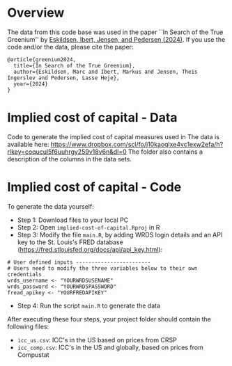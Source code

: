 # Overview 
The data from this code base was used in the paper ``In Search of the True Greenium'' by [Eskildsen, Ibert, Jensen, and Pedersen (2024)](https://papers.ssrn.com/sol3/papers.cfm?abstract_id=4744608). If you use the code and/or the data, please cite the paper:
```
@article{greenium2024,
  title={In Search of the True Greenium},
  author={Eskildsen, Marc and Ibert, Markus and Jensen, Theis Ingerslev and Pedersen, Lasse Heje},
  year={2024}
}
```

# Implied cost of capital - Data
Code to generate the implied cost of capital measures used in  The data is available here:
https://www.dropbox.com/scl/fo/j10kaoqlxe4vc1exw2efa/h?rlkey=coqucul5f6uuhrgy259v18v6n&dl=0 
The folder also contains a description of the columns in the data sets.

# Implied cost of capital - Code
To generate the data yourself:
- Step 1: Download files to your local PC
- Step 2: Open `implied-cost-of-capital.Rproj` in R
- Step 3: Modify the file `main.R`, by adding WRDS login details and an API key to the St. Louis's FRED database (https://fred.stlouisfed.org/docs/api/api_key.html):
```
# User defined inputs ------------------------
# Users need to modify the three variables below to their own credentials
wrds_username <- "YOURWRDSUSENAME"
wrds_password <- "YOURWRDSPASSWORD"
fread_apikey <- "YOURFREDAPIKEY"
```
- Step 4: Run the script `main.R` to generate the data

After executing these four steps, your project folder should contain the following files:
- `icc_us.csv`: ICC's in the US based on prices from CRSP
- `icc_comp.csv`: ICC's in the US and globally, based on prices from Compustat

